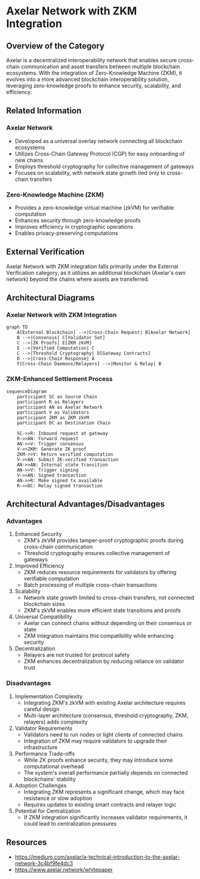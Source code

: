# Axelar Network with ZKM Integration

## Overview of the Category

Axelar is a decentralized interoperability network that enables secure cross-chain communication and asset transfers between multiple blockchain ecosystems. With the integration of Zero-Knowledge Machine (ZKM), it evolves into a more advanced blockchain interoperability solution, leveraging zero-knowledge proofs to enhance security, scalability, and efficiency.

## Related Information

### Axelar Network

- Developed as a universal overlay network connecting all blockchain ecosystems
- Utilizes Cross-Chain Gateway Protocol (CGP) for easy onboarding of new chains
- Employs threshold cryptography for collective management of gateways
- Focuses on scalability, with network state growth tied only to cross-chain transfers

### Zero-Knowledge Machine (ZKM)

- Provides a zero-knowledge virtual machine (zkVM) for verifiable computation
- Enhances security through zero-knowledge proofs
- Improves efficiency in cryptographic operations
- Enables privacy-preserving computations

## External Verification

Axelar Network with ZKM integration falls primarily under the External Verification category, as it utilizes an additional blockchain (Axelar's own network) beyond the chains where assets are transferred.

## Architectural Diagrams

### Axelar Network with ZKM Integration

```mermaid
graph TD
    A[External Blockchain] -->|Cross-Chain Request| B[Axelar Network]
    B -->|Consensus| C[Validator Set]
    C -->|ZK Proofs| E[ZKM zkVM]
    E -->|Verified Computation| C
    C -->|Threshold Cryptography| D[Gateway Contracts]
    D -->|Cross-Chain Response| A
    F[Cross-Chain Daemons/Relayers] -->|Monitor & Relay| B

```

### ZKM-Enhanced Settlement Process

```mermaid
sequenceDiagram
    participant SC as Source Chain
    participant R as Relayers
    participant AN as Axelar Network
    participant V as Validators
    participant ZKM as ZKM zkVM
    participant DC as Destination Chain

    SC->>R: Inbound request at gateway
    R->>AN: Forward request
    AN->>V: Trigger consensus
    V->>ZKM: Generate ZK proof
    ZKM->>V: Return verified computation
    V->>AN: Submit ZK-verified transaction
    AN->>AN: Internal state transition
    AN->>V: Trigger signing
    V->>AN: Signed transaction
    AN->>R: Make signed tx available
    R->>DC: Relay signed transaction

```

## Architectural Advantages/Disadvantages

### Advantages

1. Enhanced Security
   - ZKM's zkVM provides tamper-proof cryptographic proofs during cross-chain communication
   - Threshold cryptography ensures collective management of gateways
2. Improved Efficiency
   - ZKM reduces resource requirements for validators by offering verifiable computation
   - Batch processing of multiple cross-chain transactions
3. Scalability
   - Network state growth limited to cross-chain transfers, not connected blockchain sizes
   - ZKM's zkVM enables more efficient state transitions and proofs
4. Universal Compatibility
   - Axelar can connect chains without depending on their consensus or state
   - ZKM integration maintains this compatibility while enhancing security
5. Decentralization
   - Relayers are not trusted for protocol safety
   - ZKM enhances decentralization by reducing reliance on validator trust

### Disadvantages

1. Implementation Complexity
   - Integrating ZKM's zkVM with existing Axelar architecture requires careful design
   - Multi-layer architecture (consensus, threshold cryptography, ZKM, relayers) adds complexity
2. Validator Requirements
   - Validators need to run nodes or light clients of connected chains
   - Integration of ZKM may require validators to upgrade their infrastructure
3. Performance Trade-offs
   - While ZK proofs enhance security, they may introduce some computational overhead
   - The system's overall performance partially depends on connected blockchains' stability
4. Adoption Challenges
   - Integrating ZKM represents a significant change, which may face resistance or slow adoption
   - Requires updates to existing smart contracts and relayer logic
5. Potential for Centralization
   - If ZKM integration significantly increases validator requirements, it could lead to centralization pressures

## Resources

- https://medium.com/axelar/a-technical-introduction-to-the-axelar-network-3c4bf9fe4dc3
- https://www.axelar.network/whitepaper
